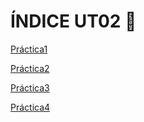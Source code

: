 # ÍNDICE UT02 🔗

[Práctica1](./Practicas/PR01/PR01.md)

[Práctica2](./Practicas/PR02/PR02.md)

[Práctica3](./Practicas/PR03/PR03.md)

[Práctica4](./Practicas/PR04/PR04.md)